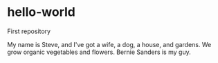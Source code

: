 # hello-world
First repository

My name is Steve, and I've got a wife, a dog, a house, and gardens. We grow organic vegetables and flowers. Bernie Sanders is my guy.
